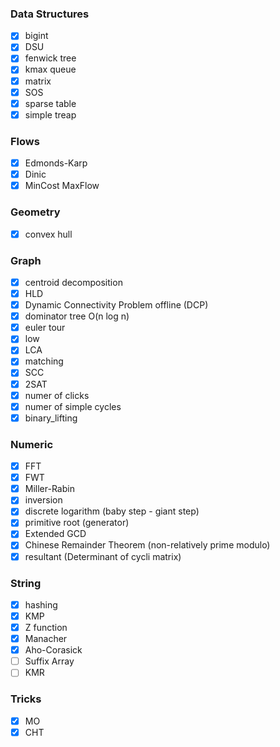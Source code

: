 ### Data Structures
* [x] bigint
* [x] DSU
* [x] fenwick tree
* [x] kmax queue
* [x] matrix
* [x] SOS
* [x] sparse table
* [x] simple treap

### Flows
* [x] Edmonds-Karp
* [x] Dinic
* [x] MinCost MaxFlow

### Geometry
* [x] convex hull

### Graph
* [x] centroid decomposition
* [X] HLD
* [X] Dynamic Connectivity Problem offline (DCP)
* [X] dominator tree O(n log n)
* [x] euler tour
* [x] low
* [X] LCA
* [x] matching
* [x] SCC
* [x] 2SAT
* [x] numer of clicks
* [x] numer of simple cycles
* [X] binary_lifting

### Numeric
* [x] FFT
* [X] FWT
* [x] Miller-Rabin
* [x] inversion
* [x] discrete logarithm (baby step - giant step)
* [X] primitive root (generator)
* [X] Extended GCD
* [X] Chinese Remainder Theorem (non-relatively prime modulo)
* [X] resultant (Determinant of cycli matrix)

### String
* [x] hashing
* [x] KMP
* [x] Z function
* [x] Manacher
* [X] Aho-Corasick
* [ ] Suffix Array
* [ ] KMR

### Tricks
* [x] MO
* [x] CHT
